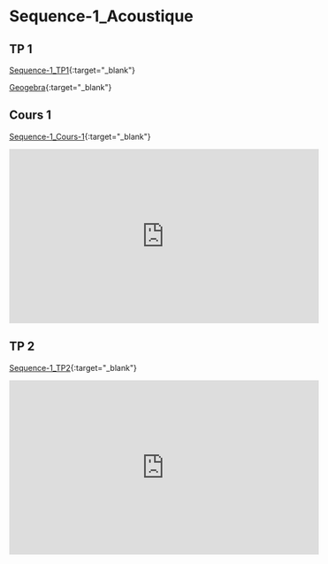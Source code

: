 # Sequence-1_Acoustique

## TP 1

[Sequence-1_TP1](./2_Physique-Chimie_Seq1_TP1.pdf){:target="_blank"}

[Geogebra](./geogebra-export2.html){:target="_blank"}


## Cours 1

[Sequence-1_Cours-1](./2_Physique-Chimie_Seq1_Co1.pdf){:target="_blank"}

<iframe width="560" height="315" src="https://www.youtube.com/embed/mZmlUvHomrA?si=dwBP83scCaZ7fYLC" title="YouTube video player" frameborder="0" allow="accelerometer; autoplay; clipboard-write; encrypted-media; gyroscope; picture-in-picture; web-share" allowfullscreen></iframe>

## TP 2

[Sequence-1_TP2](./2_Physique-Chimie_Seq1_TP2.pdf){:target="_blank"}

<iframe width="560" height="315" src="https://www.youtube.com/embed/7fpzxe0Pimo?si=q5uzct3p7ewRph2L" title="YouTube video player" frameborder="0" allow="accelerometer; autoplay; clipboard-write; encrypted-media; gyroscope; picture-in-picture; web-share" allowfullscreen></iframe>

<!--

## TP 3

[Sequence-1_TP3](./2_Physique-Chimie_Seq__TP3.pdf){:target="_blank"}


## Activité 1

[Sequence-1_Activité-1](./2_Physique-Chimie_Seq1_Act1.pdf){:target="_blank"}

## Cours 2

[Sequence-1_Cours-2](./2_Physique-Chimie_Seq1_Co2.pdf){:target="_blank"}

## Activité 2

<iframe src="https://learningapps.org/watch?v=p8tcq9zh223" style="border:0px;width:100%;height:500px" allowfullscreen="true" webkitallowfullscreen="true" mozallowfullscreen="true"></iframe>

https://kahoot.it

-->

